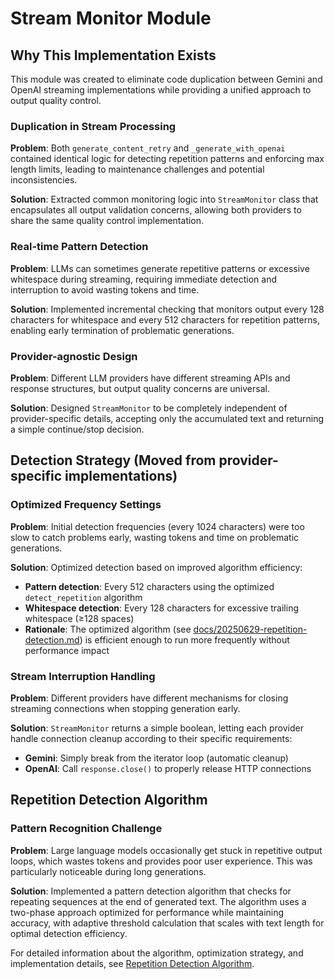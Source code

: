 # Stream Monitor Module

## Why This Implementation Exists

This module was created to eliminate code duplication between Gemini and OpenAI streaming implementations while providing a unified approach to output quality control.

### Duplication in Stream Processing
**Problem**: Both `generate_content_retry` and `_generate_with_openai` contained identical logic for detecting repetition patterns and enforcing max length limits, leading to maintenance challenges and potential inconsistencies.

**Solution**: Extracted common monitoring logic into `StreamMonitor` class that encapsulates all output validation concerns, allowing both providers to share the same quality control implementation.

### Real-time Pattern Detection
**Problem**: LLMs can sometimes generate repetitive patterns or excessive whitespace during streaming, requiring immediate detection and interruption to avoid wasting tokens and time.

**Solution**: Implemented incremental checking that monitors output every 128 characters for whitespace and every 512 characters for repetition patterns, enabling early termination of problematic generations.

### Provider-agnostic Design
**Problem**: Different LLM providers have different streaming APIs and response structures, but output quality concerns are universal.

**Solution**: Designed `StreamMonitor` to be completely independent of provider-specific details, accepting only the accumulated text and returning a simple continue/stop decision.

## Detection Strategy (Moved from provider-specific implementations)

### Optimized Frequency Settings
**Problem**: Initial detection frequencies (every 1024 characters) were too slow to catch problems early, wasting tokens and time on problematic generations.

**Solution**: Optimized detection based on improved algorithm efficiency:
- **Pattern detection**: Every 512 characters using the optimized `detect_repetition` algorithm
- **Whitespace detection**: Every 128 characters for excessive trailing whitespace (≥128 spaces)
- **Rationale**: The optimized algorithm (see [docs/20250629-repetition-detection.md](../docs/20250629-repetition-detection.md)) is efficient enough to run more frequently without performance impact

### Stream Interruption Handling
**Problem**: Different providers have different mechanisms for closing streaming connections when stopping generation early.

**Solution**: `StreamMonitor` returns a simple boolean, letting each provider handle connection cleanup according to their specific requirements:
- **Gemini**: Simply break from the iterator loop (automatic cleanup)
- **OpenAI**: Call `response.close()` to properly release HTTP connections

## Repetition Detection Algorithm

### Pattern Recognition Challenge
**Problem**: Large language models occasionally get stuck in repetitive output loops, which wastes tokens and provides poor user experience. This was particularly noticeable during long generations.

**Solution**: Implemented a pattern detection algorithm that checks for repeating sequences at the end of generated text. The algorithm uses a two-phase approach optimized for performance while maintaining accuracy, with adaptive threshold calculation that scales with text length for optimal detection efficiency.

For detailed information about the algorithm, optimization strategy, and implementation details, see [Repetition Detection Algorithm](../docs/20250629-repetition-detection.md).